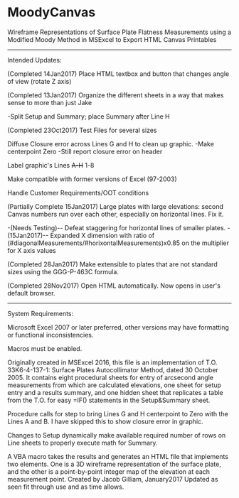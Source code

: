 # MoodyCanvas
Wireframe Representations of Surface Plate Flatness Measurements using a Modified Moody Method in MSExcel to Export HTML Canvas Printables
_______________________________________________________________________________________________

Intended Updates:

(Completed 14Jan2017) Place HTML textbox and button that changes angle of view (rotate Z axis)
  
(Completed 13Jan2017) Organize the different sheets in a way that makes sense to more than just Jake

  -Split Setup and Summary; place Summary after Line H

(Completed 23Oct2017) Test Files for several sizes

Diffuse Closure error across Lines G and H to clean up graphic.
  -Make centerpoint Zero
  -Still report closure error on header
  
Label graphic's Lines <strike>A-H</strike> 1-8

Make compatible with former versions of Excel (97-2003)

Handle Customer Requirements/OOT conditions

(Partially Complete 15Jan2017) Large plates with large elevations: second Canvas numbers run over each other, especially on horizontal lines. Fix it.

  -(Needs Testing)-- Defeat staggering for horizontal lines of smaller plates.
  -(15Jan2017)-- Expanded X dimension with ratio of (#diagonalMeasurements/#horixontalMeasurements)x0.85 on the multiplier for X axis values

(Completed 28Jan2017) Make extensible to plates that are not standard sizes using the GGG-P-463C formula.

(Completed 28Nov2017) Open HTML automatically. Now opens in user's default browser.
_______________________________________________________________________________________________

System Requirements:

Microsoft Excel 2007 or later preferred, other versions may have formatting or functional inconsistencies.

Macros must be enabled.

Originally created in MSExcel 2016, this file is an implementation of T.O. 33K6-4-137-1: Surface Plates Autocollimator Method, dated 30 October 2005. It contains eight procedural sheets for entry of arcsecond angle measurements from which are calculated elevations, one sheet for setup entry and a results summary, and one hidden sheet that replicates a table from the T.O. for easy =IF() statements in the Setup&Summary sheet.

Procedure calls for step to bring Lines G and H centerpoint to Zero with the Lines A and B. I have skipped this to show closure error in graphic.

Changes to Setup dynamically make available required number of rows on Line sheets to properly execute math for Summary.

A VBA macro takes the results and generates an HTML file that implements two <canvas> elements. One is a 3D wireframe representation of the surface plate, and the other is a point-by-point integer map of the elevation at each measurement point.
Created by Jacob Gilliam, January2017
Updated as seen fit through use and as time allows.
